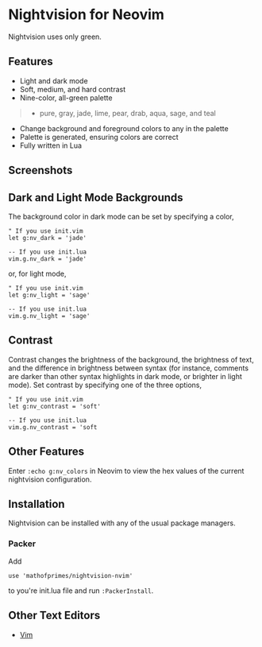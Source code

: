 # Nightvision for Neovim

Nightvision uses only green.

## Features

* Light and dark mode
* Soft, medium, and hard contrast
* Nine-color, all-green palette
> * pure, gray, jade, lime, pear, drab, aqua, sage, and teal
* Change background and foreground colors to any in the palette
* Palette is generated, ensuring colors are correct
* Fully written in Lua

## Screenshots

## Dark and Light Mode Backgrounds

The background color in dark mode can be set by specifying a color,

```
" If you use init.vim
let g:nv_dark = 'jade'
```

```
-- If you use init.lua
vim.g.nv_dark = 'jade'
```

or, for light mode,

``` 
" If you use init.vim
let g:nv_light = 'sage'
```

```
-- If you use init.lua
vim.g.nv_light = 'sage'
```

## Contrast

Contrast changes the brightness of the background, the brightness of text, and the difference in brightness between syntax (for instance, comments are darker than other syntax highlights in dark mode, or brighter in light mode). Set contrast by specifying one of the three options,

``` 
" If you use init.vim
let g:nv_contrast = 'soft'
```

```
-- If you use init.lua
vim.g.nv_contrast = 'soft
```

## Other Features

Enter ```:echo g:nv_colors``` in Neovim to view the hex values of the current nightvision configuration.

## Installation

Nightvision can be installed with any of the usual package managers.

### Packer

Add

```
use 'mathofprimes/nightvision-nvim'
```

to you're init.lua file and run ```:PackerInstall```.

## Other Text Editors

* [Vim](https://github.com/mathofprimes/nightvision-vim)
